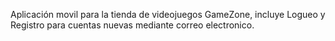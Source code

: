 Aplicación movil para la tienda de videojuegos GameZone, incluye Logueo y Registro para cuentas nuevas mediante correo electronico.
